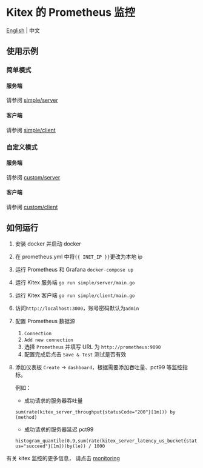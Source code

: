 # Kitex 的 Prometheus 监控

[English](README.md) | 中文

## 使用示例

### 简单模式

#### 服务端

请参阅 [simple/server](simple/server)

#### 客户端

请参阅 [simple/client](simple/client)

### 自定义模式

#### 服务端

请参阅 [custom/server](custom/server)

#### 客户端

请参阅 [custom/client](custom/client)

## 如何运行

1.  安装 docker 并启动 docker
2.  在 prometheus.yml 中将`{{ INET_IP }}`更改为本地 ip
3.  运行 Prometheus 和 Grafana
    `docker-compose up`
4.  运行 Kitex 服务端
    `go run simple/server/main.go`
5.  运行 Kitex 客户端
    `go run simple/client/main.go`
6.  访问`http://localhost:3000`，账号密码默认为`admin`
7.  配置 Prometheus 数据源

    1.  `Connection`
    2.  `Add new connection`
    3.  选择 `Prometheus` 并填写 URL 为 `http://prometheus:9090`
    4.  配置完成后点击 `Save & Test` 测试是否有效

8.  添加仪表板 `Create` -> `dashboard`，根据需要添加吞吐量、pct99 等监控指标。

    例如：

    - 成功请求的服务器吞吐量

    `sum(rate(kitex_server_throughput{statusCode="200"}[1m])) by (method)`

    - 成功请求的服务器延迟 pct99

    `histogram_quantile(0.9,sum(rate(kitex_server_latency_us_bucket{status="succeed"}[1m]))by(le)) / 1000`

有关 kitex 监控的更多信息，
请点击 [monitoring](https://www.cloudwego.io/zh/docs/kitex/tutorials/observability/monitoring/)
